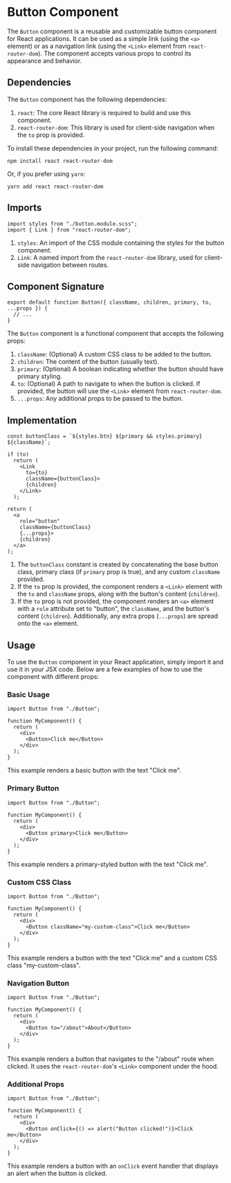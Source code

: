 # Button Component

The `Button` component is a reusable and customizable button component for React applications. It can be used as a simple link (using the `<a>` element) or as a navigation link (using the `<Link>` element from `react-router-dom`). The component accepts various props to control its appearance and behavior.


## Dependencies

The `Button` component has the following dependencies:

1. `react`: The core React library is required to build and use this component.
2. `react-router-dom`: This library is used for client-side navigation when the `to` prop is provided.

To install these dependencies in your project, run the following command:

```
npm install react react-router-dom
```

Or, if you prefer using `yarn`:

```
yarn add react react-router-dom
```


## Imports

```
import styles from "./button.module.scss";
import { Link } from "react-router-dom";
```

1. `styles`: An import of the CSS module containing the styles for the button component.
2. `Link`: A named import from the `react-router-dom` library, used for client-side navigation between routes.


## Component Signature

```
export default function Button({ className, children, primary, to, ...props }) {
  // ...
}
```

The `Button` component is a functional component that accepts the following props:

1. `className`: (Optional) A custom CSS class to be added to the button.
2. `children`: The content of the button (usually text).
3. `primary`: (Optional) A boolean indicating whether the button should have primary styling.
4. `to`: (Optional) A path to navigate to when the button is clicked. If provided, the button will use the `<Link>` element from `react-router-dom`.
5. `...props`: Any additional props to be passed to the button.

## Implementation

```
const buttonClass = `${styles.btn} ${primary && styles.primary} ${className}`;

if (to)
  return (
    <Link
      to={to}
      className={buttonClass}>
      {children}
    </Link>
  );

return (
  <a
    role="button"
    className={buttonClass}
    {...props}>
    {children}
  </a>
);
```

1. The `buttonClass` constant is created by concatenating the base button class, primary class (if `primary` prop is true), and any custom `className` provided.
2. If the `to` prop is provided, the component renders a `<Link>` element with the `to` and `className` props, along with the button's content (`children`).
3. If the `to` prop is not provided, the component renders an `<a>` element with a `role` attribute set to "button", the `className`, and the button's content (`children`). Additionally, any extra props (`...props`) are spread onto the `<a>` element.


## Usage

To use the `Button` component in your React application, simply import it and use it in your JSX code. Below are a few examples of how to use the component with different props:

### Basic Usage

```
import Button from "./Button";

function MyComponent() {
  return (
    <div>
      <Button>Click me</Button>
    </div>
  );
}
```

This example renders a basic button with the text "Click me".

### Primary Button

```
import Button from "./Button";

function MyComponent() {
  return (
    <div>
      <Button primary>Click me</Button>
    </div>
  );
}
```

This example renders a primary-styled button with the text "Click me".

### Custom CSS Class

```
import Button from "./Button";

function MyComponent() {
  return (
    <div>
      <Button className="my-custom-class">Click me</Button>
    </div>
  );
}
```

This example renders a button with the text "Click me" and a custom CSS class "my-custom-class".

### Navigation Button

```
import Button from "./Button";

function MyComponent() {
  return (
    <div>
      <Button to="/about">About</Button>
    </div>
  );
}
```

This example renders a button that navigates to the "/about" route when clicked. It uses the `react-router-dom`'s `<Link>` component under the hood.

### Additional Props

```
import Button from "./Button";

function MyComponent() {
  return (
    <div>
      <Button onClick={() => alert("Button clicked!")}>Click me</Button>
    </div>
  );
}
```

This example renders a button with an `onClick` event handler that displays an alert when the button is clicked.